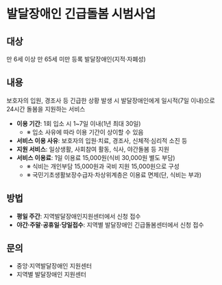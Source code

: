 # 발달장애인 긴급돌봄 시범사업

## 대상
만 6세 이상 만 65세 미만 등록 발달장애인(지적·자폐성)

## 내용
보호자의 입원, 경조사 등 긴급한 상황 발생 시 발달장애인에게 일시적(7일 이내)으로 24시간 돌봄을 지원하는 서비스
- **이용 기간**: 1회 입소 시 1~7일 이내(1년 최대 30일)
  - ※ 입소 사유에 따라 이용 기간이 상이할 수 있음
- **서비스 이용 사유**: 보호자의 입원·치료, 경조사, 신체적·심리적 소진 등
- **지원 서비스**: 일상생활, 사회참여 활동, 식사, 야간돌봄 등 지원
- **서비스 이용료**: 1일 이용료 15,000원(식비 30,000원 별도 부담)
  - ※ 식비는 개인부담 15,000원과 국비 지원 15,000원으로 구성
  - ※ 국민기초생활보장수급자·차상위계층은 이용료 면제(단, 식비는 부과)

## 방법
- **평일 주간**: 지역발달장애인지원센터에서 신청 접수
- **야간·주말·공휴일·당일접수**: 지역별 발달장애인 긴급돌봄센터에서 신청 접수

## 문의
- 중앙·지역발달장애인 지원센터
- 지역별 발달장애인 지원센터
